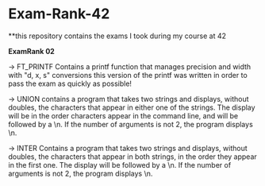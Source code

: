 # Exam-Rank-42
**this repository contains the exams I took during my course at 42

**ExamRank 02**

-> FT_PRINTF
Contains a printf function that manages precision and width with "d, x, s" conversions this version of the printf was written in order to pass the exam as quickly as possible!

-> UNION
contains a program that takes two strings and displays, without doubles, the
characters that appear in either one of the strings. The display will be in the order characters appear in the command line, and will be followed by a \n. If the number of arguments is not 2, the program displays \n.

-> INTER
Contains a program that takes two strings and displays, without doubles, the characters that appear in both strings, in the order they appear in the first one. The display will be followed by a \n. If the number of arguments is not 2, the program displays \n.
